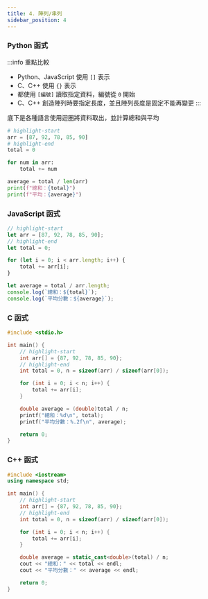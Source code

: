 ```yaml
---
title: 4. 陣列/串列
sidebar_position: 4
---
```


### Python 函式

:::info 重點比較
- Python、JavaScript 使用 `[]` 表示
- C、C++ 使用 `{}` 表示
- 都使用 `[編號]` 讀取指定資料，編號從 `0` 開始
- C、C++ 創造陣列時要指定長度，並且陣列長度是固定不能再變更
:::

底下是各種語言使用迴圈將資料取出，並計算總和與平均

```py
# highlight-start
arr = [87, 92, 78, 85, 90]
# highlight-end
total = 0

for num in arr:
    total += num

average = total / len(arr)
print(f"總和：{total}")
print(f"平均：{average}")
```

### JavaScript 函式

```js
// highlight-start
let arr = [87, 92, 78, 85, 90];
// highlight-end
let total = 0;

for (let i = 0; i < arr.length; i++) {
    total += arr[i];
}

let average = total / arr.length;
console.log(`總和：${total}`);
console.log(`平均分數：${average}`);
```

### C 函式

```c
#include <stdio.h>

int main() {
    // highlight-start
    int arr[] = {87, 92, 78, 85, 90};
    // highlight-end
    int total = 0, n = sizeof(arr) / sizeof(arr[0]);

    for (int i = 0; i < n; i++) {
        total += arr[i];
    }

    double average = (double)total / n;
    printf("總和：%d\n", total);
    printf("平均分數：%.2f\n", average);

    return 0;
}
```

### C++ 函式

```cpp
#include <iostream>
using namespace std;

int main() {
    // highlight-start
    int arr[] = {87, 92, 78, 85, 90};
    // highlight-end
    int total = 0, n = sizeof(arr) / sizeof(arr[0]);

    for (int i = 0; i < n; i++) {
        total += arr[i];
    }

    double average = static_cast<double>(total) / n;
    cout << "總和：" << total << endl;
    cout << "平均分數：" << average << endl;

    return 0;
}
```
